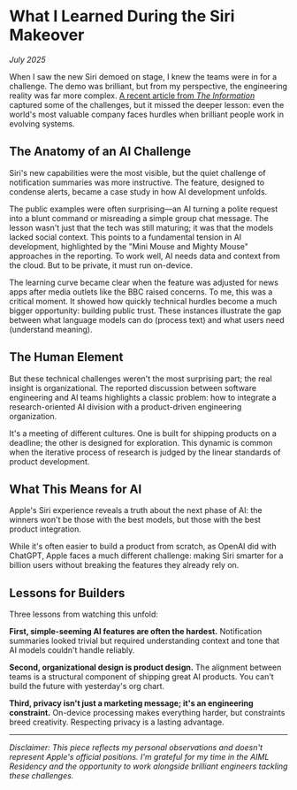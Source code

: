 # What I Learned During the Siri Makeover

*July 2025*

When I saw the new Siri demoed on stage, I knew the teams were in for a challenge. The demo was brilliant, but from my perspective, the engineering reality was far more complex. [A recent article from *The Information*](https://www.theinformation.com/articles/apple-fumbled-siris-ai-makeover) captured some of the challenges, but it missed the deeper lesson: even the world's most valuable company faces hurdles when brilliant people work in evolving systems.

## The Anatomy of an AI Challenge

Siri's new capabilities were the most visible, but the quiet challenge of notification summaries was more instructive. The feature, designed to condense alerts, became a case study in how AI development unfolds.

The public examples were often surprising—an AI turning a polite request into a blunt command or misreading a simple group chat message. The lesson wasn't just that the tech was still maturing; it was that the models lacked social context. This points to a fundamental tension in AI development, highlighted by the "Mini Mouse and Mighty Mouse" approaches in the reporting. To work well, AI needs data and context from the cloud. But to be private, it must run on-device.

The learning curve became clear when the feature was adjusted for news apps after media outlets like the BBC raised concerns. To me, this was a critical moment. It showed how quickly technical hurdles become a much bigger opportunity: building public trust. These instances illustrate the gap between what language models can do (process text) and what users need (understand meaning).

## The Human Element

But these technical challenges weren't the most surprising part; the real insight is organizational. The reported discussion between software engineering and AI teams highlights a classic problem: how to integrate a research-oriented AI division with a product-driven engineering organization.

It's a meeting of different cultures. One is built for shipping products on a deadline; the other is designed for exploration. This dynamic is common when the iterative process of research is judged by the linear standards of product development.

## What This Means for AI

Apple's Siri experience reveals a truth about the next phase of AI: the winners won't be those with the best models, but those with the best product integration.

While it's often easier to build a product from scratch, as OpenAI did with ChatGPT, Apple faces a much different challenge: making Siri smarter for a billion users without breaking the features they already rely on.

## Lessons for Builders

Three lessons from watching this unfold:

**First, simple-seeming AI features are often the hardest.** Notification summaries looked trivial but required understanding context and tone that AI models couldn't handle reliably.

**Second, organizational design is product design.** The alignment between teams is a structural component of shipping great AI products. You can't build the future with yesterday's org chart.

**Third, privacy isn't just a marketing message; it's an engineering constraint.** On-device processing makes everything harder, but constraints breed creativity. Respecting privacy is a lasting advantage.

---

*Disclaimer: This piece reflects my personal observations and doesn't represent Apple's official positions. I'm grateful for my time in the AIML Residency and the opportunity to work alongside brilliant engineers tackling these challenges.* 